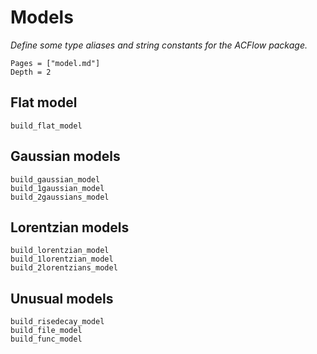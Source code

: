 # Models

*Define some type aliases and string constants for the ACFlow package.*

```@contents
Pages = ["model.md"]
Depth = 2
```

## Flat model

```@docs
build_flat_model
```

## Gaussian models

```@docs
build_gaussian_model
build_1gaussian_model
build_2gaussians_model
```

## Lorentzian models

```@docs
build_lorentzian_model
build_1lorentzian_model
build_2lorentzians_model
```

## Unusual models

```@docs
build_risedecay_model
build_file_model
build_func_model
```
